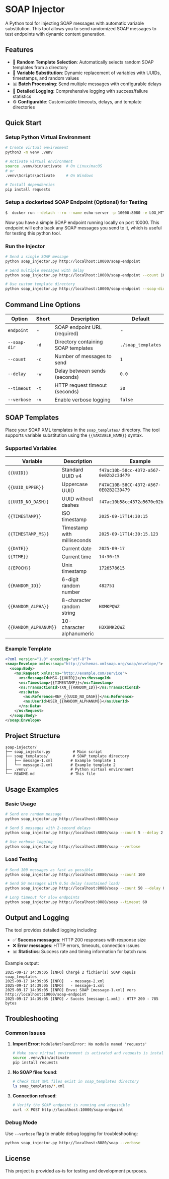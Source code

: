 # SOAP Injector

A Python tool for injecting SOAP messages with automatic variable substitution. This tool allows you to send randomized SOAP messages to test endpoints with dynamic content generation.

## Features

- 🎲 **Random Template Selection**: Automatically selects random SOAP templates from a directory
- 🔄 **Variable Substitution**: Dynamic replacement of variables with UUIDs, timestamps, and random values
- 📊 **Batch Processing**: Send multiple messages with configurable delays
- 📝 **Detailed Logging**: Comprehensive logging with success/failure statistics
- ⚙️ **Configurable**: Customizable timeouts, delays, and template directories

## Quick Start

### Setup Python Virtual Environment

```bash
# Create virtual environment
python3 -m venv .venv

# Activate virtual environment
source .venv/bin/activate  # On Linux/macOS
# or
.venv\Scripts\activate     # On Windows

# Install dependencies
pip install requests
```

### Setup a dockerized SOAP Endpoint (Optional) for Testing

```bash
$  docker run --detach --rm --name echo-server -p 10000:8080 -e LOG_HTTP_BODY='true' jmalloc/echo-server
```

Now you have a simple SOAP endpoint running locally on port 10000.
This endpoint will echo back any SOAP messages you send to it, which is useful for testing this python tool.

### Run the Injector

```bash
# Send a single SOAP message
python soap_injector.py http://localhost:10000/soap-endpoint

# Send multiple messages with delay
python soap_injector.py http://localhost:10000/soap-endpoint --count 10 --delay 1.0

# Use custom template directory
python soap_injector.py http://localhost:10000/soap-endpoint --soap-dir ./my_templates
```

## Command Line Options

| Option | Short | Description | Default |
|--------|-------|-------------|---------|
| `endpoint` | - | SOAP endpoint URL (required) | - |
| `--soap-dir` | `-d` | Directory containing SOAP templates | `./soap_templates` |
| `--count` | `-c` | Number of messages to send | `1` |
| `--delay` | `-w` | Delay between sends (seconds) | `0.0` |
| `--timeout` | `-t` | HTTP request timeout (seconds) | `30` |
| `--verbose` | `-v` | Enable verbose logging | `false` |

## SOAP Templates

Place your SOAP XML templates in the `soap_templates/` directory. The tool supports variable substitution using the `{{VARIABLE_NAME}}` syntax.

### Supported Variables

| Variable | Description | Example |
|----------|-------------|---------|
| `{{UUID}}` | Standard UUID v4 | `f47ac10b-58cc-4372-a567-0e02b2c3d479` |
| `{{UUID_UPPER}}` | Uppercase UUID | `F47AC10B-58CC-4372-A567-0E02B2C3D479` |
| `{{UUID_NO_DASH}}` | UUID without dashes | `f47ac10b58cc4372a5670e02b2c3d479` |
| `{{TIMESTAMP}}` | ISO timestamp | `2025-09-17T14:30:15` |
| `{{TIMESTAMP_MS}}` | Timestamp with milliseconds | `2025-09-17T14:30:15.123` |
| `{{DATE}}` | Current date | `2025-09-17` |
| `{{TIME}}` | Current time | `14:30:15` |
| `{{EPOCH}}` | Unix timestamp | `1726578615` |
| `{{RANDOM_ID}}` | 6-digit random number | `482751` |
| `{{RANDOM_ALPHA}}` | 8-character random string | `HXMKPQWZ` |
| `{{RANDOM_ALPHANUM}}` | 10-character alphanumeric | `H3X9MK2QWZ` |

### Example Template

```xml
<?xml version="1.0" encoding="utf-8"?>
<soap:Envelope xmlns:soap="http://schemas.xmlsoap.org/soap/envelope/">
  <soap:Body>
    <ns:Request xmlns:ns="http://example.com/service">
      <ns:MessageId>MSG-{{UUID}}</ns:MessageId>
      <ns:Timestamp>{{TIMESTAMP}}</ns:Timestamp>
      <ns:TransactionId>TXN_{{RANDOM_ID}}</ns:TransactionId>
      <ns:Data>
        <ns:Reference>REF_{{UUID_NO_DASH}}</ns:Reference>
        <ns:UserId>USER_{{RANDOM_ALPHANUM}}</ns:UserId>
      </ns:Data>
    </ns:Request>
  </soap:Body>
</soap:Envelope>
```

## Project Structure

```text
soap-injector/
├── soap_injector.py          # Main script
├── soap_templates/           # SOAP template directory
│   ├── message-1.xml        # Example template 1
│   └── message-2.xml        # Example template 2
├── .venv/                   # Python virtual environment
└── README.md                # This file
```

## Usage Examples

### Basic Usage

```bash
# Send one random message
python soap_injector.py http://localhost:8080/soap

# Send 5 messages with 2-second delays
python soap_injector.py http://localhost:8080/soap --count 5 --delay 2

# Use verbose logging
python soap_injector.py http://localhost:8080/soap --verbose
```

### Load Testing

```bash
# Send 100 messages as fast as possible
python soap_injector.py http://localhost:8080/soap --count 100

# Send 50 messages with 0.5s delay (sustained load)
python soap_injector.py http://localhost:8080/soap --count 50 --delay 0.5

# Long timeout for slow endpoints
python soap_injector.py http://localhost:8080/soap --timeout 60
```

## Output and Logging

The tool provides detailed logging including:

- ✅ **Success messages**: HTTP 200 responses with response size
- ❌ **Error messages**: HTTP errors, timeouts, connection issues
- 📊 **Statistics**: Success rate and timing information for batch runs

Example output:

```text
2025-09-17 14:39:05 [INFO] Chargé 2 fichier(s) SOAP depuis soap_templates
2025-09-17 14:39:05 [INFO]   - message-2.xml
2025-09-17 14:39:05 [INFO]   - message-1.xml
2025-09-17 14:39:05 [INFO] Envoi SOAP [message-1.xml] vers http://localhost:10000/soap-endpoint
2025-09-17 14:39:05 [INFO] ✓ Succès [message-1.xml] - HTTP 200 - 785 bytes
```

## Troubleshooting

### Common Issues

1. **Import Error**: `ModuleNotFoundError: No module named 'requests'`

   ```bash
   # Make sure virtual environment is activated and requests is installed
   source .venv/bin/activate
   pip install requests
   ```

2. **No SOAP files found**:

   ```bash
   # Check that XML files exist in soap_templates directory
   ls soap_templates/*.xml
   ```

3. **Connection refused**:

   ```bash
   # Verify the SOAP endpoint is running and accessible
   curl -X POST http://localhost:10000/soap-endpoint
   ```

### Debug Mode

Use `--verbose` flag to enable debug logging for troubleshooting:

```bash
python soap_injector.py http://localhost:8080/soap --verbose
```

## License

This project is provided as-is for testing and development purposes.
